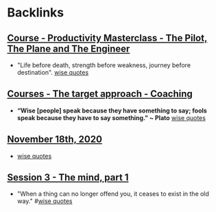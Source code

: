 
# Backlinks
## [Course - Productivity Masterclass - The Pilot, The Plane and The Engineer](<Course - Productivity Masterclass - The Pilot, The Plane and The Engineer.md>)
- "Life before death, strength before weakness, journey before destination". [wise quotes](<wise quotes.md>)

## [Courses - The target approach - Coaching](<Courses - The target approach - Coaching.md>)
- __“Wise [people] speak because they have something to say; fools speak because they have to say something." ~ Plato__ [wise quotes](<wise quotes.md>)

## [November 18th, 2020](<November 18th, 2020.md>)
- [wise quotes](<wise quotes.md>)

## [Session 3 - The mind, part 1](<Session 3 - The mind, part 1.md>)
- "When a thing can no longer offend you, it ceases to exist in the old way." #[wise quotes](<wise quotes.md>)

